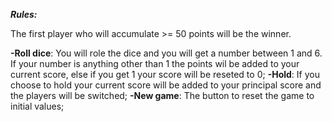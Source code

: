 ***Rules:***

The first player who will accumulate >= 50 points will be the winner.

**-Roll dice**: You will role the dice and you will get a number between 1 and 6. If your number is anything other than 1 the points wil be added to your current score, else if you get 1 your score will be reseted to 0;
**-Hold**: If you choose to hold your current score will be added to your principal score and the players will be switched;
**-New game**: The button to reset the game to initial values;
